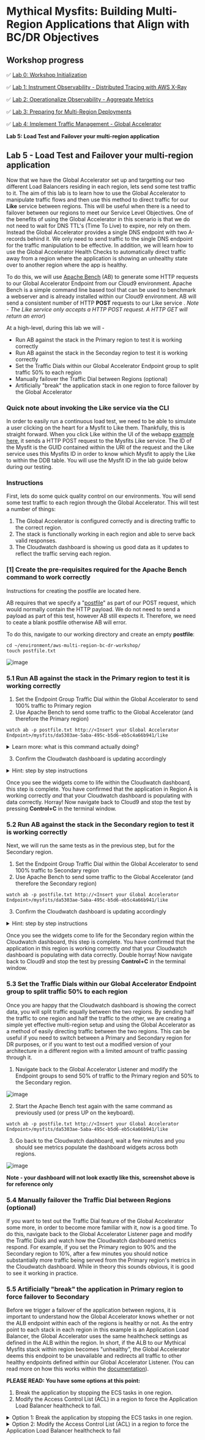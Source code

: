 # Mythical Mysfits: Building Multi-Region Applications that Align with BC/DR Objectives

## Workshop progress
✅ [Lab 0: Workshop Initialization](../lab-0-init)

✅ [Lab 1: Instrument Observability - Distributed Tracing with AWS X-Ray](../lab-1-xray)

✅ [Lab 2: Operationalize Observability - Aggregate Metrics](../lab-2-agg)

✅ [Lab 3: Preparing for Multi-Region Deployments](../lab-3-mr-prep)

✅ [Lab 4: Implement Traffic Management - Global Accelerator](../lab-4-globalacc)

**Lab 5: Load Test and Failover your multi-region application**

## Lab 5 - Load Test and Failover your multi-region application
Now that we have the Global Accelerator set up and targetting our two different Load Balancers residing in each region, lets send some test traffic to it. The aim of this lab is to learn how to use the Global Accelerator to manipulate traffic flows and then use this method to direct traffic for our **Like** service between regions. This will be useful when there is a need to failover between our regions to meet our Service Level Objectives.
One of the benefits of using the Global Accelerator in this scenario is that we do not need to wait for DNS TTL's (Time To Live) to expire, nor rely on them. Instead the Global Accelerator provides a single DNS endpoint with two A-records behind it. We only need to send traffic to the single DNS endpoint for the traffic manipulation to be effective.
In addition, we will learn how to use the Global Accelerator Health Checks to automatically direct traffic away from a region where the application is showing an unhealthy state over to another region where the app is healthy.

To do this, we will use [Apache Bench](https://httpd.apache.org/docs/2.4/programs/ab.html) (AB) to generate some HTTP requests to our Global Accelerator Endpoint from our Cloud9 environment. Apache Bench is a simple command line based tool that can be used to benchmark a webserver and is already installed within our Cloud9 environment. AB will send a consistent number of HTTP **POST** requests to our Like service . *Note - The Like service only accepts a HTTP POST request. A HTTP GET will return an error*)

At a high-level, during this lab we will -
* Run AB against the stack in the Primary region to test it is working correctly
* Run AB against the stack in the Seconday region to test it is working correctly
* Set the Traffic Dials within our Global Accelerator Endpoint group to split traffic 50% to each region
* Manually failover the Traffic Dial between Regions (optional)
* Artificially "break" the application stack in one region to force failover by the Global Accelerator

### Quick note about invoking the Like service via the CLI

In order to easily run a continuous load test, we need to be able to simulate a user clicking on the heart for a Mysfit to Like them. Thankfully, this is straight forward. When you click Like within the UI of the webapp [example here](![image](https://user-images.githubusercontent.com/23423809/69885348-91915480-1291-11ea-8b21-dd53350d2781.png)
), it sends a HTTP POST request to the Mysfits Like service. The ID of the Mysfit is the GUID contained within the URI of the request and the Like service uses this Mysfits ID in order to know which Mysfit to apply the Like to within the DDB table. You will use the Mysfit ID in the lab guide below during our testing.



### Instructions

First, lets do some quick quality control on our environments. You will send some test traffic to each region through the Global Accelerator. This will test a number of things:
1. The Global Accelerator is configured correctly and is directing traffic to the correct region.
2. The stack is functionally working in each region and able to serve back valid responses.
3. The Cloudwatch dashboard is showing us good data as it updates to reflect the traffic serving each region.

### [1] Create the pre-requisites required for the Apache Bench command to work correctly

Instructions for creating the postfile are located here.

AB requires that we specify a "[postfile](https://httpd.apache.org/docs/2.4/programs/ab.html)" as part of our POST request, which would normally contain the HTTP payload. We do not need to send a payload as part of this test, however AB still expects it. Therefore, we need to ceate a blank postfile otherwise AB will error.

To do this, navigate to our working directory and create an empty **postfile**:

```
cd ~/environment/aws-multi-region-bc-dr-workshop/
touch postfile.txt
```

![image](https://user-images.githubusercontent.com/23423809/69886140-69a3f000-1295-11ea-8d2f-4cc55d79f1d7.png)


### 5.1 Run AB against the stack in the Primary region to test it is working correctly

1. Set the Endpoint Group Traffic Dial within the Global Accelerator to send 100% traffic to Primary region
2. Use Apache Bench to send some traffic to the Global Accelerator (and therefore the Primary region)

```
watch ab -p postfile.txt http://<Insert your Global Accelerator Endpoint>/mysfits/da5303ae-5aba-495c-b5d6-eb5c4a66b941/like
```

<details>
  <summary>Learn more: what is this command actually doing?</summary>

AB will only send a single POST request once every 2s to our endpoint so we will preface it with the linux command **[watch](https://linux.die.net/man/1/watch)**. The use of Watch is helpful here - as it will execute the AB command repeatedly until we instruct it to stop, keeping things simple for the purposes of testing.

Taking this into account, lets make sure we understand what the full command is doing:

Example -<br>
```
watch ab -p postfile.txt http://<Insert your Global Accelerator Endpoint>/mysfits/da5303ae-5aba-495c-b5d6-eb5c4a66b941/like
```

* **watch** - repeat the following command
* **ab** - Apache Bench load genetator
* **-p** flag specifies that we are sending a HTTP POST request
* **postfile.txt** - specifies the empty payload file required for AB to send a POST request
* **http:<Insert your Global Accelerator Endpoint>/mysfits/da5303ae-5aba-495c-b5d6-eb5c4a66b941/like** - the full URI of what we're POSTing to.

Example -
`watch ab -p postfile.txt http://a174d65be73381239e.awsglobalaccelerator.com/mysfits/da5303ae-5aba-495c-b5d6-eb5c4a66b941/like`

  </details>

3. Confirm the Cloudwatch dashboard is updating accordingly

<details>
  <summary>Hint: step by step instructions</summary>

1. Navigate to the Global Accelerator Listener and edit the Endpoint groups Traffic Dial to send 100% traffic to Primary region

![image](https://user-images.githubusercontent.com/23423809/69886941-61e64a80-1299-11ea-9d65-532218b2d2b3.png)

2. Using CLoud9, enter the following command to send some HTTP requests using Apache Bench to our application

`watch ab -p postfile.txt http://<Insert your Global Accelerator Endpoint>/mysfits/da5303ae-5aba-495c-b5d6-eb5c4a66b941/like`

For example: watch ab -p postfile.txt http://**a174d65be73381239e.awsglobalaccelerator.com**/mysfits/da5303ae-5aba-495c-b5d6-eb5c4a66b941/like

![image](https://user-images.githubusercontent.com/23423809/69886638-ce604a00-1297-11ea-996e-bb1975026ca0.png)

Press enter:

![image](https://user-images.githubusercontent.com/23423809/69886679-ff407f00-1297-11ea-892a-890a26c7abd1.png)

Apache Bench is now sending HTTP POST requests to our endpoint and will continue to do so until we stop the watch process. Lets leave this running for a couple of minutes - the aim is to see that our Cloudwatch metrics are populating. *(Note - you can press **Control+C** to stop the test now if you want and resume later)*

If you encounter an error that says:
*ab: Could not open POST data file (postfile.txt): No such file or directory*, then you have not specified an empty postfile. See the Important Note in a previous step.

3. Navigate to the Cloudwatch Dashboard that you created in Lab 2. You should see the different widgets that you have set up within your dashboard begin to have data points in them for the Primary region. You may need to change the refresh intervel to auto-refresh every 10s and the timeframe to **custom (30m)** to see the new metrics come in.

![image](https://user-images.githubusercontent.com/23423809/68569556-3c40f080-0413-11ea-8364-c2b9759b5c90.png)

</details>

Once you see the widgets come to life within the Cloudwatch dashboard, this step is complete. You have confirmed that the application in Region A is working correctly *and* that your Cloudwatch dashboard is populating with data correctly. Horray! Now navigate back to Cloud9 and stop the test by pressing **Control+C** in the terminal window.

### 5.2 Run AB against the stack in the Secondary region to test it is working correctly
Next, we will run the same tests as in the previous step, but for the Secondary region.

1. Set the Endpoint Group Traffic Dial within the Global Accelerator to send 100% traffic to Secondary region
2. Use Apache Bench to send some traffic to the Global Accelerator (and therefore the Secondary region)

`watch ab -p postfile.txt http://<Insert your Global Accelerator Endpoint>/mysfits/da5303ae-5aba-495c-b5d6-eb5c4a66b941/like`

3. Confirm the Cloudwatch dashboard is updating accordingly

<details>
  <summary>Hint: step by step instructions</summary>

1. Navigate to the Global Accelerator Listener and edit the Endpoint groups Traffic Dial to send 100% traffic to the Seconday region

![image](https://user-images.githubusercontent.com/23423809/69886988-9528d980-1299-11ea-8dea-9983d0b685db.png)

2. Enter the following command to send some HTTP requests using Apache Bench to our application, via the Cloud9 CLI

`watch ab -p postfile.txt http://<Insert your Global Accelerator Endpoint>/mysfits/da5303ae-5aba-495c-b5d6-eb5c4a66b941/like`

Apache Bench is now sending HTTP requests to our Global Accelerator endpoint and will continue to do so until we stop the watch process. Lets leave this running for a couple of minutes - the aim is to see that our Cloudwatch metrics are populating. *(Note - you can press **Control+C** to stop the test now if you want and resume later)*

3. Navigate to the Cloudwatch Dashboard that you created in Lab 2. You should see the different widgets that you have set up within your dashboard begin to have data points in them for the Secondary region. At the same time, you'll see traffic drop-off for the Primary region widgets.

</details>

Once you see the widgets come to life for the Secondary region within the Cloudwatch dashboard, this step is complete. You have confirmed that the application in this region is working correctly *and* that your Cloudwatch dashboard is populating with data correctly. Double horray! Now navigate back to Cloud9 and stop the test by pressing **Control+C** in the terminal window.

### 5.3 Set the Traffic Dials within our Global Accelerator Endpoint group to split traffic 50% to each region

Once you are happy that the Cloudwatch dashboard is showing the correct data, you will split traffic equally between the two regions.  By sending half the traffic to one region and half the traffic to the other, we are creating a simple yet effective multi-region setup and using the Global Accelerator as a method of easily directing traffic between the two regions. This can be useful if you need to switch between a Primary and Secondary region for DR purposes, or if you want to test out a modified version of your architecture in a different region with a limited amount of traffic passing through it.

1. Navigate back to the Global Accelerator Listener and modify the Endpoint groups to send 50% of traffic to the Primary region and 50% to the Secondary region.

![image](https://user-images.githubusercontent.com/23423809/69887101-1bddb680-129a-11ea-9efa-b3b09aa84024.png)

2. Start the Apache Bench test again with the same command as previously used (or press UP on the keyboard).

`watch ab -p postfile.txt http://<Insert your Global Accelerator Endpoint>/mysfits/da5303ae-5aba-495c-b5d6-eb5c4a66b941/like`

3. Go back to the Cloudwatch dashboard, wait a few minutes and you should see metrics populate the dashboard widgets across both regions.

![image](https://user-images.githubusercontent.com/23423809/69887455-d7ebb100-129b-11ea-8f6c-1f091dacfde5.png)

**Note - your dashboard will not look exactly like this, screenshot above is for reference only**

### 5.4 Manually failover the Traffic Dial between Regions (optional)

If you want to test out the Traffic Dial feature of the Global Accelerator some more, in order to become more familiar with it, now is a good time. To do this, navigate back to the Global Accelerator Listener page and modify the Traffic Dials and watch how the Cloudwatch dashboard metrics respond. For example, if you set the Primary region to 90% and the Secondary region to 10%, after a few minutes you should notice substantially more traffic being served from the Primary region's metrics in the Cloudwatch dashboard. While in theory this sounds obvious, it is good to see it working in practice.

### 5.5 Artificially "break" the application in Primary region to force failover to Secondary

Before we trigger a failover of the application between regions, it is important to understand how the Global Accelerator knows whether or not the ALB endpoint within each of the regions is healthy or not. As the entry point to each stack in each region in this example is an Application Load Balancer, the Global Accelerator uses the same healthcheck settings as defined in the ALB within the region. In short, if the ALB to our Mythical Mysfits stack within region becomes "unhealthy", the Global Accelerator deems this endpoint to be unavailable and redirects all traffic to other healthy endpoints defined within our Global Accelerator Listener. (You can read more on how this works within the [documentation](https://docs.aws.amazon.com/global-accelerator/latest/dg/introduction-how-it-works.html#about-endpoint-groups-automatic-health-checks)).

**PLEASE READ: You have some options at this point:**

1. Break the application by stopping the ECS tasks in one region.
2. Modify the Access Control List (ACL) in a region to force the Application Load Balancer healthcheck to fail.

<details>
  <summary>Option 1: Break the application by stopping the ECS tasks in one region.</summary>

Kick off the AB command to start sending some traffic to the Global Accelerator.

Next, lets force the ALB within our Primary region into an unhealthy state by stopping the Mysfits and Like tasks in our ECS cluster. Once these are stopped, the ALB healthchecks will fail. To do this we need to set the "Desired Tasks" to 0 for each service.

1. Within the AWS Management Console, navigate to the ECS Service. Select the Cluster running our services
2. Under the Services tab, select the Like-Service, click **Update*
3. Set the **Number of tasks** to 0, click **Skip to review** and then click **Update Service**
4. Click **View Service** to return to the Service screen

Repeat the above steps for the Core-Service.

ECS will update the service and drain any existing connections from the running tasks. This will cause the ALB to fail its healthchecks and therefore fail the Global Accelerator healthchecks for the endpoint in this region.

Your Cloudwatch dashboard should now reflect the traffic pattern expected - within a couple of minutes, you should see that the Primary region is no longer serving requests for the Like service and that the Secondary region is accepting all the traffic.

</details>

<details>
  <summary>Option 2: Modify the Access Control List (ACL) in a region to force the Application Load Balancer healthcheck to fail</summary>

We will simulate a configuration change in a region that results in the ALB being unable to contact the container instances for the application. This configuration change will force the ALB healthchecks to fail and therefore fail the Global Accelerator healthchecks for the endpoint in this region.  

1. Within the AWS Management Console, navigate to the ECS Service. Select the Cluster running our services
2. Under the Services tab, Select the **Core** service.
3. Click the security group un the Details tab which will bring you to the Security Groups section of EC2:

![image](https://user-images.githubusercontent.com/23423809/69887790-90febb00-129d-11ea-91e5-9e2ce3f6f25b.png)

4. Modify the security group click clicking the **Inbound Rules** tab at the bottom and click **Edit rules**.
5. This rule currently allows all TCP traffic from source 10.0.0.0/16 (our VPC CIDR). Edit the rule to reflect 10.0.0.0/32 - this will break the Load Balancer healthchecks as it will not allow the ALB to communicate with this instance.

![image](https://user-images.githubusercontent.com/23423809/69887974-5f3a2400-129e-11ea-8507-dabde34790fd.png)

6. Save the rule.
7. Wait about 30 seconds then, navigate to the Global Accelerator and select your Global Accelerator. You will see the console is informing you that there is a healthy endpoint *(this is correct, we did this in step 5 above)*.

![image](https://user-images.githubusercontent.com/23423809/69888054-c0fa8e00-129e-11ea-9ec2-a94e7f570289.png)

At this time, the Global Accelerator will have redirected all incoming traffic to the remaining healthy endpoints. If you look at the CLoudwatch dashboard, you should see the drop in traffic to the region that you "broke" the application in. This is expected behaviour.

8. Revert the change you made to the security group in step 5 above to bring the application back online and the healthcheck into a healthy state by modifying the source CIDR block to reflect **10.0.0.0/16**.


  </details>
